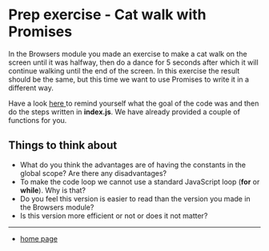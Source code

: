 # Prep exercise - Cat walk with Promises
In the Browsers module you made an exercise to make a cat walk on the screen until it was halfway, then do a dance for 5 seconds after which it will continue walking until the end of the screen. In this exercise the result should be the same, but this time we want to use Promises to write it in a different way.

Have a look <a href="https://github.com/HackYourFuture/Assignments/tree/main/2-Browsers/Week1#exercise-5-the-cat-walk">here </a> to remind yourself what the goal of the code was and then do the steps written in  __index.js__. We have already provided a couple of functions for you.

## Things to think about

- What do you think the advantages are of having the constants in the global scope? Are there any disadvantages?
- To make the code loop we cannot use a standard JavaScript loop (__for__  or __while__). Why is that?
- Do you feel this version is easier to read than the version you made in the Browsers module?
- Is this version more efficient or not or does it not matter?


---
* [home page](/README.md)